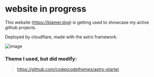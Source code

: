 # **website in progress**
This website (https://blamer.dog) is getting used to showcase my active github projects. 

Deployed by cloudflare, made with the astro framework.

![image](https://github.com/user-attachments/assets/b7957dcd-6c94-4595-b95a-041170e701b0)

### Theme I used, but did modify:
> https://github.com/codexcodethemes/astro-starter

